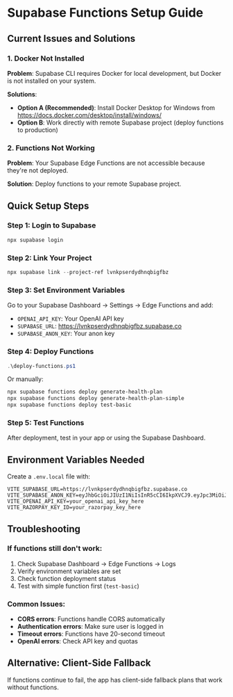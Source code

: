 # Supabase Functions Setup Guide

## Current Issues and Solutions

### 1. Docker Not Installed

**Problem**: Supabase CLI requires Docker for local development, but Docker is not installed on your system.

**Solutions**:

- **Option A (Recommended)**: Install Docker Desktop for Windows from https://docs.docker.com/desktop/install/windows/
- **Option B**: Work directly with remote Supabase project (deploy functions to production)

### 2. Functions Not Working

**Problem**: Your Supabase Edge Functions are not accessible because they're not deployed.

**Solution**: Deploy functions to your remote Supabase project.

## Quick Setup Steps

### Step 1: Login to Supabase

```powershell
npx supabase login
```

### Step 2: Link Your Project

```powershell
npx supabase link --project-ref lvnkpserdydhnqbigfbz
```

### Step 3: Set Environment Variables

Go to your Supabase Dashboard → Settings → Edge Functions and add:

- `OPENAI_API_KEY`: Your OpenAI API key
- `SUPABASE_URL`: https://lvnkpserdydhnqbigfbz.supabase.co
- `SUPABASE_ANON_KEY`: Your anon key

### Step 4: Deploy Functions

```powershell
.\deploy-functions.ps1
```

Or manually:

```powershell
npx supabase functions deploy generate-health-plan
npx supabase functions deploy generate-health-plan-simple
npx supabase functions deploy test-basic
```

### Step 5: Test Functions

After deployment, test in your app or using the Supabase Dashboard.

## Environment Variables Needed

Create a `.env.local` file with:

```env
VITE_SUPABASE_URL=https://lvnkpserdydhnqbigfbz.supabase.co
VITE_SUPABASE_ANON_KEY=eyJhbGciOiJIUzI1NiIsInR5cCI6IkpXVCJ9.eyJpc3MiOiJzdXBhYmFzZSIsInJlZiI6Imx2bmtwc2VyZHlkaG5xYmlnZmJ6Iiwicm9sZSI6ImFub24iLCJpYXQiOjE3NTMzMzY5NjYsImV4cCI6MjA2ODkxMjk2Nn0.Y2NfbA7K9efpFHB6FFmCtgti3udX5wbOoQVkDndtkBc
VITE_OPENAI_API_KEY=your_openai_api_key_here
VITE_RAZORPAY_KEY_ID=your_razorpay_key_here
```

## Troubleshooting

### If functions still don't work:

1. Check Supabase Dashboard → Edge Functions → Logs
2. Verify environment variables are set
3. Check function deployment status
4. Test with simple function first (`test-basic`)

### Common Issues:

- **CORS errors**: Functions handle CORS automatically
- **Authentication errors**: Make sure user is logged in
- **Timeout errors**: Functions have 20-second timeout
- **OpenAI errors**: Check API key and quotas

## Alternative: Client-Side Fallback

If functions continue to fail, the app has client-side fallback plans that work without functions.
